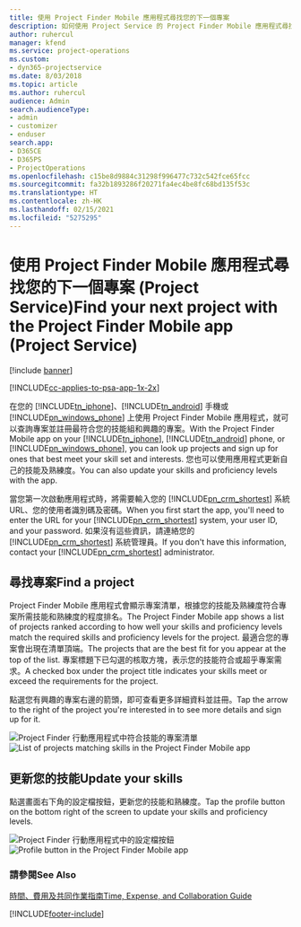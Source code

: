 ```yaml
---
title: 使用 Project Finder Mobile 應用程式尋找您的下一個專案
description: 如何使用 Project Service 的 Project Finder Mobile 應用程式尋找您的下一個專案
author: ruhercul
manager: kfend
ms.service: project-operations
ms.custom:
- dyn365-projectservice
ms.date: 8/03/2018
ms.topic: article
ms.author: ruhercul
audience: Admin
search.audienceType:
- admin
- customizer
- enduser
search.app:
- D365CE
- D365PS
- ProjectOperations
ms.openlocfilehash: c15be8d9884c31298f996477c732c542fce65fcc
ms.sourcegitcommit: fa32b1893286f20271fa4ec4be8fc68bd135f53c
ms.translationtype: HT
ms.contentlocale: zh-HK
ms.lasthandoff: 02/15/2021
ms.locfileid: "5275295"
---
```

# <a name="find-your-next-project-with-the-project-finder-mobile-app-project-service"></a><span data-ttu-id="8a590-103">使用 Project Finder Mobile 應用程式尋找您的下一個專案 (Project Service)</span><span class="sxs-lookup"><span data-stu-id="8a590-103">Find your next project with the Project Finder Mobile app (Project Service)</span></span>

[!include [banner](../includes/psa-now-project-operations.md)]

[!INCLUDE[cc-applies-to-psa-app-1x-2x](../includes/cc-applies-to-psa-app-1x-2x.md)]

<span data-ttu-id="8a590-104">在您的 [!INCLUDE[tn_iphone](../includes/tn-iphone.md)]、[!INCLUDE[tn_android](../includes/tn-android.md)] 手機或 [!INCLUDE[pn_windows_phone](../includes/pn-windows-phone.md)] 上使用 Project Finder Mobile 應用程式，就可以查詢專案並註冊最符合您的技能組和興趣的專案。</span><span class="sxs-lookup"><span data-stu-id="8a590-104">With the Project Finder Mobile app on your [!INCLUDE[tn_iphone](../includes/tn-iphone.md)], [!INCLUDE[tn_android](../includes/tn-android.md)] phone, or [!INCLUDE[pn_windows_phone](../includes/pn-windows-phone.md)], you can look up projects and sign up for ones that best meet your skill set and interests.</span></span> <span data-ttu-id="8a590-105">您也可以使用應用程式更新自己的技能及熟練度。</span><span class="sxs-lookup"><span data-stu-id="8a590-105">You can also update your skills and proficiency levels with the app.</span></span>  
  
 <span data-ttu-id="8a590-106">當您第一次啟動應用程式時，將需要輸入您的 [!INCLUDE[pn_crm_shortest](../includes/pn-crm-shortest.md)] 系統 URL、您的使用者識別碼及密碼。</span><span class="sxs-lookup"><span data-stu-id="8a590-106">When you first start the app, you'll need to enter the URL for your [!INCLUDE[pn_crm_shortest](../includes/pn-crm-shortest.md)] system, your user ID, and your password.</span></span> <span data-ttu-id="8a590-107">如果沒有這些資訊，請連絡您的 [!INCLUDE[pn_crm_shortest](../includes/pn-crm-shortest.md)] 系統管理員。</span><span class="sxs-lookup"><span data-stu-id="8a590-107">If you don't have this information,  contact your [!INCLUDE[pn_crm_shortest](../includes/pn-crm-shortest.md)] administrator.</span></span>  
  
## <a name="find-a-project"></a><span data-ttu-id="8a590-108">尋找專案</span><span class="sxs-lookup"><span data-stu-id="8a590-108">Find a project</span></span>  
 <span data-ttu-id="8a590-109">Project Finder Mobile 應用程式會顯示專案清單，根據您的技能及熟練度符合專案所需技能和熟練度的程度排名。</span><span class="sxs-lookup"><span data-stu-id="8a590-109">The Project Finder Mobile app shows a list of projects ranked according to how well your skills and proficiency levels match the required skills and proficiency levels for the project.</span></span> <span data-ttu-id="8a590-110">最適合您的專案會出現在清單頂端。</span><span class="sxs-lookup"><span data-stu-id="8a590-110">The projects that are the best fit for you appear at the top of the list.</span></span> <span data-ttu-id="8a590-111">專案標題下已勾選的核取方塊，表示您的技能符合或超乎專案需求。</span><span class="sxs-lookup"><span data-stu-id="8a590-111">A checked box under the project title indicates your skills meet or exceed the requirements for the project.</span></span>  
  
 <span data-ttu-id="8a590-112">點選您有興趣的專案右邊的箭頭，即可查看更多詳細資料並註冊。</span><span class="sxs-lookup"><span data-stu-id="8a590-112">Tap the arrow to the right of the project you're interested in to see more details and sign up for it.</span></span>  
  
 <span data-ttu-id="8a590-113">![Project Finder 行動應用程式中符合技能的專案清單](../psa/media/project-service-project-finder-list.png "Project Finder 行動應用程式中符合技能的專案清單")</span><span class="sxs-lookup"><span data-stu-id="8a590-113">![List of projects matching skills in the Project Finder Mobile app](../psa/media/project-service-project-finder-list.png "List of projects matching skills in the Project Finder Mobile app")</span></span>  
  
## <a name="update-your-skills"></a><span data-ttu-id="8a590-114">更新您的技能</span><span class="sxs-lookup"><span data-stu-id="8a590-114">Update your skills</span></span>  
 <span data-ttu-id="8a590-115">點選畫面右下角的設定檔按鈕，更新您的技能和熟練度。</span><span class="sxs-lookup"><span data-stu-id="8a590-115">Tap the profile button on the bottom right of the screen to update your skills and proficiency levels.</span></span>  
  
 <span data-ttu-id="8a590-116">![Project Finder 行動應用程式中的設定檔按鈕](../psa/media/project-service-project-finder-profile.png "Project Finder 行動應用程式中的設定檔按鈕")</span><span class="sxs-lookup"><span data-stu-id="8a590-116">![Profile button in the Project Finder Mobile app](../psa/media/project-service-project-finder-profile.png "Profile button in the Project Finder Mobile app")</span></span>  
  
### <a name="see-also"></a><span data-ttu-id="8a590-117">請參閱</span><span class="sxs-lookup"><span data-stu-id="8a590-117">See Also</span></span>  
 [<span data-ttu-id="8a590-118">時間、費用及共同作業指南</span><span class="sxs-lookup"><span data-stu-id="8a590-118">Time, Expense, and Collaboration Guide</span></span>](../psa/time-expense-collaboration-guide.md)


[!INCLUDE[footer-include](../includes/footer-banner.md)]